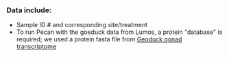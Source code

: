 ### Data include:
  
  * Sample ID # and corresponding site/treatment
  * To run Pecan with the goeduck data from Lumos, a protein "database" is required; we used a protein fasta file from [Geoduck gonad transcriptome](https://raw.githubusercontent.com/sr320/paper-pano-go/52c6b18b5b09e5c3a49250cf47ad4ddc8e9dc004/data-results/Geoduck-transcriptome-v2.transdecoder.pep)
